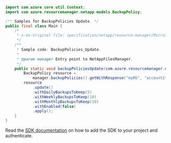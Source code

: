 ```java
import com.azure.core.util.Context;
import com.azure.resourcemanager.netapp.models.BackupPolicy;

/** Samples for BackupPolicies Update. */
public final class Main {
    /*
     * x-ms-original-file: specification/netapp/resource-manager/Microsoft.NetApp/stable/2021-06-01/examples/BackupPolicies_Update.json
     */
    /**
     * Sample code: BackupPolicies_Update.
     *
     * @param manager Entry point to NetAppFilesManager.
     */
    public static void backupPoliciesUpdate(com.azure.resourcemanager.netapp.NetAppFilesManager manager) {
        BackupPolicy resource =
            manager.backupPolicies().getWithResponse("myRG", "account1", "backupPolicyName", Context.NONE).getValue();
        resource
            .update()
            .withDailyBackupsToKeep(5)
            .withWeeklyBackupsToKeep(10)
            .withMonthlyBackupsToKeep(10)
            .withEnabled(false)
            .apply();
    }
}
```

Read the [SDK documentation](https://github.com/Azure/azure-sdk-for-java/blob/azure-resourcemanager-netapp_1.0.0-beta.6/sdk/netapp/azure-resourcemanager-netapp/README.md) on how to add the SDK to your project and authenticate.
